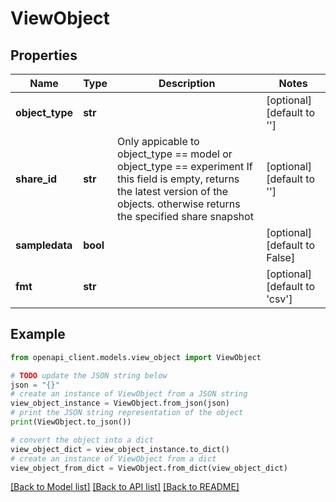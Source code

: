 # ViewObject


## Properties

Name | Type | Description | Notes
------------ | ------------- | ------------- | -------------
**object_type** | **str** |  | [optional] [default to '']
**share_id** | **str** |                  Only appicable to object_type &#x3D;&#x3D; model or object_type &#x3D;&#x3D; experiment                 If this field is empty, returns the latest version of the objects.                 otherwise returns the specified share snapshot | [optional] [default to '']
**sampledata** | **bool** |  | [optional] [default to False]
**fmt** | **str** |  | [optional] [default to 'csv']

## Example

```python
from openapi_client.models.view_object import ViewObject

# TODO update the JSON string below
json = "{}"
# create an instance of ViewObject from a JSON string
view_object_instance = ViewObject.from_json(json)
# print the JSON string representation of the object
print(ViewObject.to_json())

# convert the object into a dict
view_object_dict = view_object_instance.to_dict()
# create an instance of ViewObject from a dict
view_object_from_dict = ViewObject.from_dict(view_object_dict)
```
[[Back to Model list]](../README.md#documentation-for-models) [[Back to API list]](../README.md#documentation-for-api-endpoints) [[Back to README]](../README.md)


